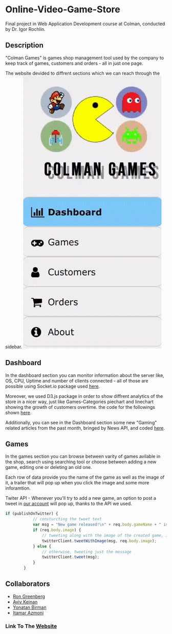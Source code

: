 # Online-Video-Game-Store
Final project in Web Application Development course at Colman, conducted by Dr. Igor Rochlin.

## Description
"Colman Games" is games shop management tool used by the company to keep track of games, customers and orders - all in just one page.


The website devided to diffrent sections which we can reach through the sidebar.
![Alt Text](public/assets/readme_assets/dashboard_showoff.gif)

## Dashboard
In the dashboard section you can monitor information about the server like, OS, CPU, Uptime and number of clients connected - all of those are possible using Socket.io package used [here](public/js//websockets.js).

Moreover, we used D3.js package in order to show diffrent analytics of the store in a nicer way, just like Games-Categories piechart and linechart showing the growth of customers overtime. the code for the followings shown [here](public/js/dashboardCharts.js).

Additionally, you can see in the Dashboard section some new "Gaming" related articles from the past month, bringed by News API, and coded [here](public/js/newsApi.js).

## Games
In the games section you can browse between varity of games avilable in the shop, search using searching tool or choose between adding a new game, editing one or deleting an old one.

Each row of data provide you the name of the game as well as the image of it, a trailer that will pop up when you click the image and some more inforamtion.

Twiter API - Whenever you'll try to add a new game, an option to post a tweet in [our account](https://twitter.com/AlatzGames) will pop up, thanks to the API we used.
``` js
if (publishOnTwitter) {
            // consturcting the tweet text
            var msg = "New game released!\n" + req.body.gameName + " is now available on " + req.body.platform + " for $" + req.body.unitPrice + ".\nCheck it out!";
            if (req.body.image) {
                // tweeting along with the image of the created game, if it exists
                twitterClient.tweetWithImage(msg, req.body.image);
            } else {
                // otherwise, tweeting just the message
                twitterClient.tweet(msg);
            }
        }
```

## Collaborators
- [Ron Greenberg](https://github.com/RonGreenberg)
- [Aviv Keinan](https://github.com/avivk9)
- [Yonatan Birman](https://github.com/yonatan1710)
- [Itamar Azmoni](https://github.com/Itamar-Azmoni)

### Link To The [Website](http://45.32.236.220:8080)